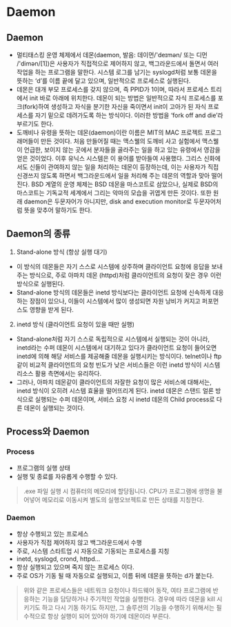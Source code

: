# Daemon
## Daemon
- 멀티태스킹 운영 체제에서 데몬(daemon, 발음: 데이먼/'deɪmən/ 또는 디먼 /'dimən/[1])은 사용자가 직접적으로 제어하지 않고, 백그라운드에서 돌면서 여러 작업을 하는 프로그램을 말한다. 시스템 로그를 남기는 syslogd처럼 보통 데몬을 뜻하는 ‘d’를 이름 끝에 달고 있으며, 일반적으로 프로세스로 실행된다.
- 데몬은 대개 부모 프로세스를 갖지 않으며, 즉 PPID가 1이며, 따라서 프로세스 트리에서 init 바로 아래에 위치한다. 데몬이 되는 방법은 일반적으로 자식 프로세스를 포크(fork)하여 생성하고 자식을 분기한 자신을 죽이면서 init이 고아가 된 자식 프로세스를 자기 밑으로 데려가도록 하는 방식이다. 이러한 방법을 ‘fork off and die’라 부르기도 한다.
- 도깨비나 유령을 뜻하는 데몬(daemon)이란 이름은 MIT의 MAC 프로젝트 프로그래머들이 만든 것이다. 처음 만들어질 때는 맥스웰의 도깨비 사고 실험에서 맥스웰이 언급한, 보이지 않는 곳에서 분자들을 골라주는 일을 하고 있는 유령에서 영감을 얻은 것이었다. 이후 유닉스 시스템은 이 용어를 받아들여 사용했다. 그리스 신화에서도 신들이 관여하지 않는 일을 처리하는 데몬이 등장하는데, 이는 사용자가 직접 신경쓰지 않도록 하면서 백그라운드에서 일을 처리해 주는 데몬의 역할과 맞아 떨어진다. BSD 계열의 운영 체제는 BSD 데몬을 마스코트로 삼았으나, 실제로 BSD의 마스코트는 기독교적 세계에서 그리는 악마의 모습을 귀엽게 만든 것이다. 또한 원래 daemon은 두문자어가 아니지만, disk and execution monitor로 두문자어처럼 뜻을 맞추어 말하기도 한다.
## Daemon의 종류
1. Stand-alone 방식 (항상 실행 대기)
  - 이 방식의 데몬들은 자기 스스로 시스템에 상주하며 클라이언트 요청에 응답을 보내주는 방식으로, 주로 아파치 데몬 (httpd)처럼 클라이언트의 요청이 잦은 경우 이런 방식으로 실행된다.
  - Stand-alone 방식의 데몬들은 inetd 방식보다는 클라이언트 요청에 신속하게 대응하는 장점이 있으나, 이들이 시스템에서 많이 생성되면 자원 낭비가 커지고 퍼포먼스도 영향을 받게 된다.

2. inetd 방식 (클라이언트 요청이 있을 때만 실행)
  - Stand-alone처럼 자기 스스로 독립적으로 시스템에서 실행되는 것이 아니라, inetd라는 수퍼 데몬이 시스템에서 대기하고 있다가 클라이언트 요청이 들어오면 inetd에 의해 해당 서비스를 제공해줄 데몬을 실행시키는 방식이다. telnet이나 ftp같이 비교적 클라이언트의 요청 빈도가 낮은 서비스들은 이런 inetd 방식이 시스템 리소스 활용 측면에서는 유리하다.
  - 그러나, 아파치 데몬같이 클라이언트의 자잘한 요청이 많은 서비스에 대해서는, inetd 방식이 오히려 시스템 효율을 떨어뜨리게 된다. inetd 데몬은 스탠드 얼론 방식으로 실행되는 수퍼 데몬이며, 서비스 요청 시 inetd 데몬의 Child process로 다른 데몬이 실행되는 것이다.
## Process와 Daemon
### Process
- 프로그램의 실행 상태
- 실행 및 종료를 자유롭게 수행할 수 있다.
> .exe 파일 실행 시 컴퓨터의 메모리에 할당됩니다. CPU가 프로그램에 생명을 불어넣어 메모리로 이동시켜 별도의 실행오브젝트로 만든 상태를 지칭한다.

### Daemon
- 항상 수행되고 있는 프로세스
- 사용자가 직접 제어하지 않고 백그라운드에서 수행
- 주로, 시스템 스타트업 시 자동으로 기동되는 프로세스를 지칭
- inetd, syslogd, crond, httpd...
- 항상 실행되고 있으며 죽지 않는 프로세스 이다.
- 주로 OS가 기동 될 때 자동으로 실행되고, 이름 뒤에 데몬을 뜻하는 d가 붙는다.
> 위와 같은 프로세스들은 네트워크 요청이나 하드웨어 동작, 여타 프로그램에 반응하는 기능을 담당하거나 주기적인 작업을 실행한다.
> 경우에 따라 데몬을 kill 시키기도 하고 다시 기동 하기도 하지만, 그 솔루션의 기능을 수행하기 위해서는 필수적으로 항상 실행이 되어 있어야 하기에 데몬이라 부른다.
